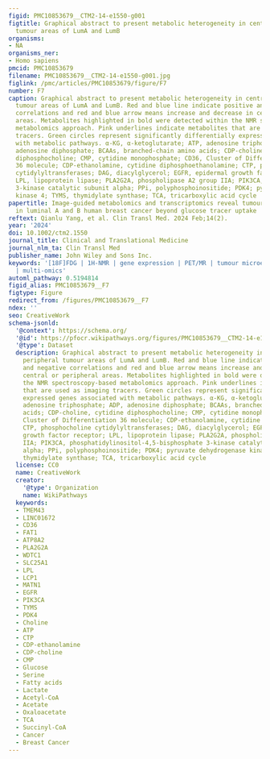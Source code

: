 ```yaml
---
figid: PMC10853679__CTM2-14-e1550-g001
figtitle: Graphical abstract to present metabolic heterogeneity in central and peripheral
  tumour areas of LumA and LumB
organisms:
- NA
organisms_ner:
- Homo sapiens
pmcid: PMC10853679
filename: PMC10853679__CTM2-14-e1550-g001.jpg
figlink: /pmc/articles/PMC10853679/figure/F7
number: F7
caption: Graphical abstract to present metabolic heterogeneity in central and peripheral
  tumour areas of LumA and LumB. Red and blue line indicate positive and negative
  correlations and red and blue arrow means increase and decrease in central or peripheral
  areas. Metabolites highlighted in bold were detected within the NMR spectroscopy‐based
  metabolomics approach. Pink underlines indicate metabolites that are used as imaging
  tracers. Green circles represent significantly differentially expressed genes associated
  with metabolic pathways. α‐KG, α‐ketoglutarate; ATP, adenosine triphosphate; ADP,
  adenosine diphosphate; BCAAs, branched‐chain amino acids; CDP‐choline, cytidine
  diphosphocholine; CMP, cytidine monophosphate; CD36, Cluster of Differentiation
  36 molecule; CDP‐ethanolamine, cytidine diphosphoethanolamine; CTP, phosphocholine
  cytidylyltransferases; DAG, diacylglycerol; EGFR, epidermal growth factor receptor;
  LPL, lipoprotein lipase; PLA2G2A, phospholipase A2 group IIA; PIK3CA, phosphatidylinositol‐4,5‐bisphosphate
  3‐kinase catalytic subunit alpha; PPi, polyphosphoinositide; PDK4; pyruvate dehydrogenase
  kinase 4; TYMS, thymidylate synthase; TCA, tricarboxylic acid cycle
papertitle: Image‐guided metabolomics and transcriptomics reveal tumour heterogeneity
  in luminal A and B human breast cancer beyond glucose tracer uptake
reftext: Qianlu Yang, et al. Clin Transl Med. 2024 Feb;14(2).
year: '2024'
doi: 10.1002/ctm2.1550
journal_title: Clinical and Translational Medicine
journal_nlm_ta: Clin Transl Med
publisher_name: John Wiley and Sons Inc.
keywords: '[18F]FDG | 1H‐NMR | gene expression | PET/MR | tumour microenvironment
  | multi‐omics'
automl_pathway: 0.5194814
figid_alias: PMC10853679__F7
figtype: Figure
redirect_from: /figures/PMC10853679__F7
ndex: ''
seo: CreativeWork
schema-jsonld:
  '@context': https://schema.org/
  '@id': https://pfocr.wikipathways.org/figures/PMC10853679__CTM2-14-e1550-g001.html
  '@type': Dataset
  description: Graphical abstract to present metabolic heterogeneity in central and
    peripheral tumour areas of LumA and LumB. Red and blue line indicate positive
    and negative correlations and red and blue arrow means increase and decrease in
    central or peripheral areas. Metabolites highlighted in bold were detected within
    the NMR spectroscopy‐based metabolomics approach. Pink underlines indicate metabolites
    that are used as imaging tracers. Green circles represent significantly differentially
    expressed genes associated with metabolic pathways. α‐KG, α‐ketoglutarate; ATP,
    adenosine triphosphate; ADP, adenosine diphosphate; BCAAs, branched‐chain amino
    acids; CDP‐choline, cytidine diphosphocholine; CMP, cytidine monophosphate; CD36,
    Cluster of Differentiation 36 molecule; CDP‐ethanolamine, cytidine diphosphoethanolamine;
    CTP, phosphocholine cytidylyltransferases; DAG, diacylglycerol; EGFR, epidermal
    growth factor receptor; LPL, lipoprotein lipase; PLA2G2A, phospholipase A2 group
    IIA; PIK3CA, phosphatidylinositol‐4,5‐bisphosphate 3‐kinase catalytic subunit
    alpha; PPi, polyphosphoinositide; PDK4; pyruvate dehydrogenase kinase 4; TYMS,
    thymidylate synthase; TCA, tricarboxylic acid cycle
  license: CC0
  name: CreativeWork
  creator:
    '@type': Organization
    name: WikiPathways
  keywords:
  - TMEM43
  - LINC01672
  - CD36
  - FAT1
  - ATP8A2
  - PLA2G2A
  - WDTC1
  - SLC25A1
  - LPL
  - LCP1
  - MATN1
  - EGFR
  - PIK3CA
  - TYMS
  - PDK4
  - Choline
  - ATP
  - CTP
  - CDP-ethanolamine
  - CDP-choline
  - CMP
  - Glucose
  - Serine
  - Fatty acids
  - Lactate
  - Acetyl-CoA
  - Acetate
  - Oxaloacetate
  - TCA
  - Succinyl-CoA
  - Cancer
  - Breast Cancer
---
```

